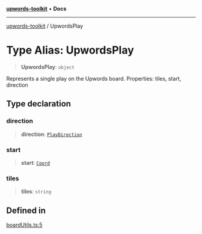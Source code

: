 [**upwords-toolkit**](../README.md) • **Docs**

***

[upwords-toolkit](../globals.md) / UpwordsPlay

# Type Alias: UpwordsPlay

> **UpwordsPlay**: `object`

Represents a single play on the Upwords board.
Properties: tiles, start, direction

## Type declaration

### direction

> **direction**: [`PlayDirection`](../enumerations/PlayDirection.md)

### start

> **start**: [`Coord`](Coord.md)

### tiles

> **tiles**: `string`

## Defined in

[boardUtils.ts:5](https://github.com/PossibilityZero/upwords-toolkit/blob/88bd741b283b4e85f6340d5666373c00631373bd/src/boardUtils.ts#L5)
